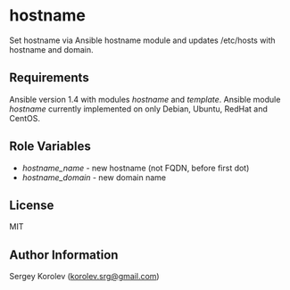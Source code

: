 hostname
========

Set hostname via Ansible hostname module and updates /etc/hosts with hostname and domain.

Requirements
------------

Ansible version 1.4 with modules _hostname_ and _template_. Ansible module _hostname_ currently implemented on only Debian, Ubuntu, RedHat and CentOS.

Role Variables
--------------

 * *hostname_name* - new hostname (not FQDN, before first dot)
 * *hostname_domain* - new domain name

License
-------

MIT

Author Information
------------------

Sergey Korolev (<korolev.srg@gmail.com>)
